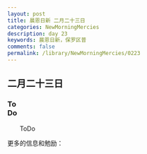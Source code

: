 ```yaml
---
layout: post
title: 晨恩日新 二月二十三日
categories: NewMorningMercies
description: day 23
keywords: 晨恩日新，保罗区普
comments: false
permalink: /library/NewMorningMercies/0223
---
```


## 二月二十三日

### To <br> Do

&emsp;&emsp;ToDo

更多的信息和勉励：[]()
